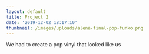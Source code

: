 ```yaml
---
layout: default
title: Project 2
date: '2019-12-02 18:17:10'
thumbnail: /images/uploads/alena-final-pop-funko.png
---
```

We had to create a pop vinyl that looked like us
